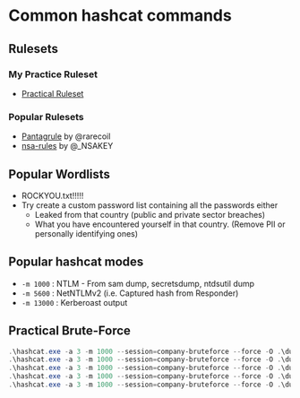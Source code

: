 # Common hashcat commands

## Rulesets
### My Practice Ruleset
* [Practical Ruleset](Hashcat_Practical_Ruleset.html)
### Popular Rulesets
* [Pantagrule](https://github.com/rarecoil/pantagrule) by @rarecoil
* [nsa-rules](https://github.com/NSAKEY/nsa-rules) by @_NSAKEY


## Popular Wordlists
* ROCKYOU.txt!!!!!
* Try create a custom password list containing all the passwords either
  * Leaked from that country (public and private sector breaches)
  * What you have encountered yourself in that country. (Remove PII or personally identifying ones)

## Popular hashcat modes
* `-m 1000`  : NTLM - From sam dump, secretsdump, ntdsutil dump
* `-m 5600` : NetNTLMv2 (i.e. Captured hash from Responder)
* `-m 13000` : Kerberoast output


## Practical Brute-Force
```powershell
.\hashcat.exe -a 3 -m 1000 --session=company-bruteforce --force -O .\dumped_hashes.txt ?u?l?l?l?d?d?d?d
.\hashcat.exe -a 3 -m 1000 --session=company-bruteforce --force -O .\dumped_hashes.txt ?u?l?l?l?d?d?d?d?s
.\hashcat.exe -a 3 -m 1000 --session=company-bruteforce --force -O .\dumped_hashes.txt ?u?l?l?l?s?d?d?d?d
.\hashcat.exe -a 3 -m 1000 --session=company-bruteforce --force -O .\dumped_hashes.txt ?u?l?l?s?d?d?d?d
.\hashcat.exe -a 3 -m 1000 --session=company-bruteforce --force -O .\dumped_hashes.txt ?u?l?l?d?d?d?d?s
```
